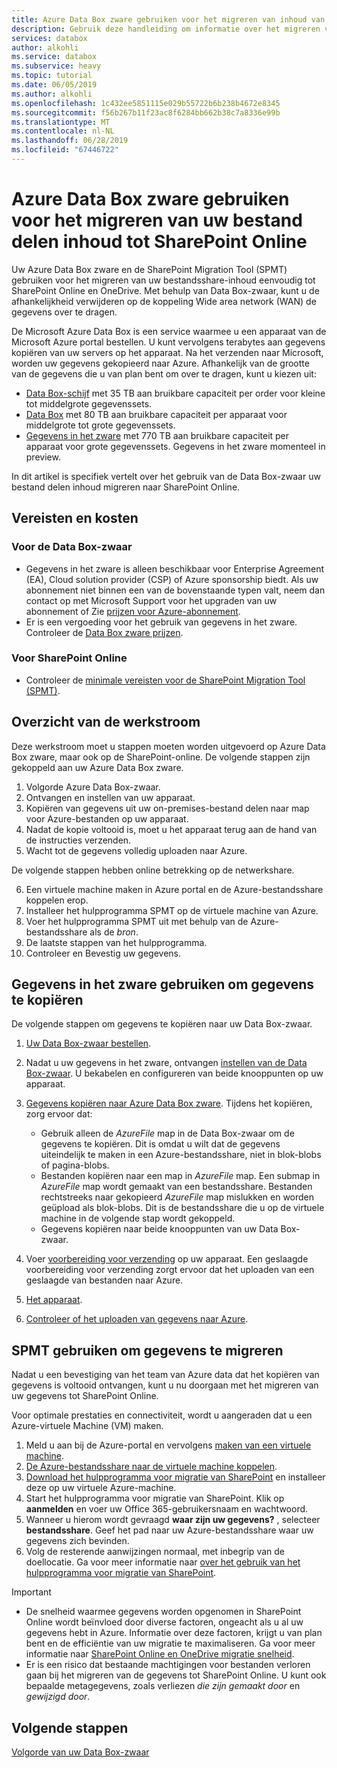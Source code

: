 ```yaml
---
title: Azure Data Box zware gebruiken voor het migreren van inhoud van share tot SharePoint Online | Microsoft Docs
description: Gebruik deze handleiding om informatie over het migreren van inhoud delen met Online delen punt met uw Azure Data Box zware
services: databox
author: alkohli
ms.service: databox
ms.subservice: heavy
ms.topic: tutorial
ms.date: 06/05/2019
ms.author: alkohli
ms.openlocfilehash: 1c432ee5851115e029b55722b6b238b4672e8345
ms.sourcegitcommit: f56b267b11f23ac8f6284bb662b38c7a8336e99b
ms.translationtype: MT
ms.contentlocale: nl-NL
ms.lasthandoff: 06/28/2019
ms.locfileid: "67446722"
---
```

# <a name="use-the-azure-data-box-heavy-to-migrate-your-file-share-content-to-sharepoint-online"></a>Azure Data Box zware gebruiken voor het migreren van uw bestand delen inhoud tot SharePoint Online

Uw Azure Data Box zware en de SharePoint Migration Tool (SPMT) gebruiken voor het migreren van uw bestandsshare-inhoud eenvoudig tot SharePoint Online en OneDrive. Met behulp van Data Box-zwaar, kunt u de afhankelijkheid verwijderen op de koppeling Wide area network (WAN) de gegevens over te dragen.

De Microsoft Azure Data Box is een service waarmee u een apparaat van de Microsoft Azure portal bestellen. U kunt vervolgens terabytes aan gegevens kopiëren van uw servers op het apparaat. Na het verzenden naar Microsoft, worden uw gegevens gekopieerd naar Azure. Afhankelijk van de grootte van de gegevens die u van plan bent om over te dragen, kunt u kiezen uit:

- [Data Box-schijf](https://docs.microsoft.com/azure/databox/data-box-disk-overview) met 35 TB aan bruikbare capaciteit per order voor kleine tot middelgrote gegevenssets.
- [Data Box](https://docs.microsoft.com/azure/databox/data-box-overview) met 80 TB aan bruikbare capaciteit per apparaat voor middelgrote tot grote gegevenssets.
- [Gegevens in het zware](https://docs.microsoft.com/azure/databox/data-box-heavy-overview) met 770 TB aan bruikbare capaciteit per apparaat voor grote gegevenssets. Gegevens in het zware momenteel in preview.

In dit artikel is specifiek vertelt over het gebruik van de Data Box-zwaar uw bestand delen inhoud migreren naar SharePoint Online.

## <a name="requirements-and-costs"></a>Vereisten en kosten

### <a name="for-data-box-heavy"></a>Voor de Data Box-zwaar

- Gegevens in het zware is alleen beschikbaar voor Enterprise Agreement (EA), Cloud solution provider (CSP) of Azure sponsorship biedt. Als uw abonnement niet binnen een van de bovenstaande typen valt, neem dan contact op met Microsoft Support voor het upgraden van uw abonnement of Zie [prijzen voor Azure-abonnement](https://azure.microsoft.com/pricing/).
- Er is een vergoeding voor het gebruik van gegevens in het zware. Controleer de [Data Box zware prijzen](https://azure.microsoft.com/pricing/details/databox/heavy/).


### <a name="for-sharepoint-online"></a>Voor SharePoint Online

- Controleer de [minimale vereisten voor de SharePoint Migration Tool (SPMT)](https://docs.microsoft.com/sharepointmigration/how-to-use-the-sharepoint-migration-tool).

## <a name="workflow-overview"></a>Overzicht van de werkstroom

Deze werkstroom moet u stappen moeten worden uitgevoerd op Azure Data Box zware, maar ook op de SharePoint-online.
De volgende stappen zijn gekoppeld aan uw Azure Data Box zware.

1. Volgorde Azure Data Box-zwaar.
2. Ontvangen en instellen van uw apparaat.
3. Kopiëren van gegevens uit uw on-premises-bestand delen naar map voor Azure-bestanden op uw apparaat.
4. Nadat de kopie voltooid is, moet u het apparaat terug aan de hand van de instructies verzenden.
5. Wacht tot de gegevens volledig uploaden naar Azure.

De volgende stappen hebben online betrekking op de netwerkshare.

6. Een virtuele machine maken in Azure portal en de Azure-bestandsshare koppelen erop.
7. Installeer het hulpprogramma SPMT op de virtuele machine van Azure.
8. Voer het hulpprogramma SPMT uit met behulp van de Azure-bestandsshare als de *bron*.
9. De laatste stappen van het hulpprogramma.
10. Controleer en Bevestig uw gegevens.

## <a name="use-data-box-heavy-to-copy-data"></a>Gegevens in het zware gebruiken om gegevens te kopiëren

De volgende stappen om gegevens te kopiëren naar uw Data Box-zwaar.

1. [Uw Data Box-zwaar bestellen](data-box-heavy-deploy-ordered.md).
2. Nadat u uw gegevens in het zware, ontvangen [instellen van de Data Box-zwaar](data-box-heavy-deploy-set-up.md). U bekabelen en configureren van beide knooppunten op uw apparaat.
3. [Gegevens kopiëren naar Azure Data Box zware](data-box-heavy-deploy-copy-data.md). Tijdens het kopiëren, zorg ervoor dat:

    - Gebruik alleen de *AzureFile* map in de Data Box-zwaar om de gegevens te kopiëren. Dit is omdat u wilt dat de gegevens uiteindelijk te maken in een Azure-bestandsshare, niet in blok-blobs of pagina-blobs.
    - Bestanden kopiëren naar een map in *AzureFile* map. Een submap in *AzureFile* map wordt gemaakt van een bestandsshare. Bestanden rechtstreeks naar gekopieerd *AzureFile* map mislukken en worden geüpload als blok-blobs. Dit is de bestandsshare die u op de virtuele machine in de volgende stap wordt gekoppeld.
    - Gegevens kopiëren naar beide knooppunten van uw Data Box-zwaar.
3. Voer [voorbereiding voor verzending](data-box-heavy-deploy-picked-up.md#prepare-to-ship) op uw apparaat. Een geslaagde voorbereiding voor verzending zorgt ervoor dat het uploaden van een geslaagde van bestanden naar Azure.
4. [Het apparaat](data-box-heavy-deploy-picked-up.md#ship-data-box-heavy-back).
5. [Controleer of het uploaden van gegevens naar Azure](data-box-heavy-deploy-picked-up.md#verify-data-upload-to-azure).

## <a name="use-spmt-to-migrate-data"></a>SPMT gebruiken om gegevens te migreren

Nadat u een bevestiging van het team van Azure data dat het kopiëren van gegevens is voltooid ontvangen, kunt u nu doorgaan met het migreren van uw gegevens tot SharePoint Online.

Voor optimale prestaties en connectiviteit, wordt u aangeraden dat u een Azure-virtuele Machine (VM) maken.

1. Meld u aan bij de Azure-portal en vervolgens [maken van een virtuele machine](../virtual-machines/windows/quick-create-portal.md).
2. [De Azure-bestandsshare naar de virtuele machine koppelen](../storage/files/storage-how-to-use-files-windows.md#mount-the-azure-file-share-with-file-explorer).
3. [Download het hulpprogramma voor migratie van SharePoint](https://spmtreleasescus.blob.core.windows.net/install/default.htm) en installeer deze op uw virtuele Azure-machine.
4. Start het hulpprogramma voor migratie van SharePoint. Klik op **aanmelden** en voer uw Office 365-gebruikersnaam en wachtwoord.
5. Wanneer u hierom wordt gevraagd **waar zijn uw gegevens?** , selecteer **bestandsshare**. Geef het pad naar uw Azure-bestandsshare waar uw gegevens zich bevinden.
6. Volg de resterende aanwijzingen normaal, met inbegrip van de doellocatie. Ga voor meer informatie naar [over het gebruik van het hulpprogramma voor migratie van SharePoint](https://docs.microsoft.com/sharepointmigration/how-to-use-the-sharepoint-migration-tool).

> [!IMPORTANT]
> - De snelheid waarmee gegevens worden opgenomen in SharePoint Online wordt beïnvloed door diverse factoren, ongeacht als u al uw gegevens hebt in Azure. Informatie over deze factoren, krijgt u van plan bent en de efficiëntie van uw migratie te maximaliseren.  Ga voor meer informatie naar [SharePoint Online en OneDrive migratie snelheid](/sharepointmigration/sharepoint-online-and-onedrive-migration-speed).
> - Er is een risico dat bestaande machtigingen voor bestanden verloren gaan bij het migreren van de gegevens tot SharePoint Online. U kunt ook bepaalde metagegevens, zoals verliezen *die zijn gemaakt door* en *gewijzigd door*.

## <a name="next-steps"></a>Volgende stappen

[Volgorde van uw Data Box-zwaar](./data-box-heavy-deploy-ordered.md)